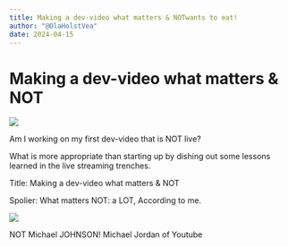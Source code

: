 ```yaml
---
title: Making a dev-video what matters & NOTwants to eat!
author: "@OlaHolstVea"
date: 2024-04-15
---
```


# Making a dev-video what matters & NOT

![](https://twitter.com/OlaHolstVea/status/1779907446573535563/photo/1)

Am I working on my first dev-video that is NOT live?

What is more appropriate than starting up by dishing out some lessons learned in the live streaming trenches.

Title:
Making a dev-video what matters & NOT

Spolier:
What matters NOT: a LOT,
According to me.

![](https://www.youtube.com/live/h2sqQiO4uGg?si=kUPkCdzT3t-fka4b)

NOT Michael JOHNSON! Michael Jordan of Youtube